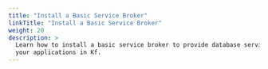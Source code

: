 ```yaml
---
title: "Install a Basic Service Broker"
linkTitle: "Install a Basic Service Broker"
weight: 20 
description: >
  Learn how to install a basic service broker to provide database services to
  your applications in Kf.
---
```

